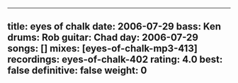 
---
title: eyes of chalk
date: 2006-07-29
bass:	Ken
drums:	Rob
guitar:	Chad
day: 2006-07-29
songs: []
mixes: [eyes-of-chalk-mp3-413]
recordings: eyes-of-chalk-402
rating: 4.0
best: false
definitive: false
weight: 0
---
